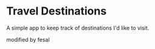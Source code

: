 # Travel Destinations

A simple app to keep track of destinations I'd like to visit.


modified by fesal